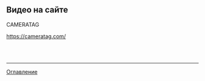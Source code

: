 ## Видео на сайте

CAMERATAG

https://cameratag.com/

<br>
<br>

---

[Оглавление](https://github.com/LexDonowan/DevTips/blob/main/HTML%20Tricks/README.md)

